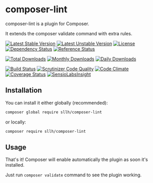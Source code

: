 # composer-lint

composer-lint is a plugin for Composer.

It extends the composer validate command with extra rules.

[![Latest Stable Version](https://poser.pugx.org/sllh/composer-lint/v/stable)](https://packagist.org/packages/sllh/composer-lint)
[![Latest Unstable Version](https://poser.pugx.org/sllh/composer-lint/v/unstable)](https://packagist.org/packages/sllh/composer-lint)
[![License](https://poser.pugx.org/sllh/composer-lint/license)](https://packagist.org/packages/sllh/composer-lint)
[![Dependency Status](https://www.versioneye.com/php/sllh:composer-lint/badge.svg)](https://www.versioneye.com/php/sllh:composer-lint)
[![Reference Status](https://www.versioneye.com/php/sllh:composer-lint/reference_badge.svg)](https://www.versioneye.com/php/sllh:composer-lint/references)

[![Total Downloads](https://poser.pugx.org/sllh/composer-lint/downloads)](https://packagist.org/packages/sllh/composer-lint)
[![Monthly Downloads](https://poser.pugx.org/sllh/composer-lint/d/monthly)](https://packagist.org/packages/sllh/composer-lint)
[![Daily Downloads](https://poser.pugx.org/sllh/composer-lint/d/daily)](https://packagist.org/packages/sllh/composer-lint)

[![Build Status](https://travis-ci.org/Soullivaneuh/composer-lint.svg?branch=master)](https://travis-ci.org/Soullivaneuh/composer-lint)
[![Scrutinizer Code Quality](https://scrutinizer-ci.com/g/Soullivaneuh/composer-lint/badges/quality-score.png?b=master)](https://scrutinizer-ci.com/g/Soullivaneuh/composer-lint/?branch=master)
[![Code Climate](https://codeclimate.com/github/Soullivaneuh/composer-lint/badges/gpa.svg)](https://codeclimate.com/github/Soullivaneuh/composer-lint)
[![Coverage Status](https://coveralls.io/repos/Soullivaneuh/composer-lint/badge.svg?branch=master)](https://coveralls.io/r/Soullivaneuh/composer-lint?branch=master)
[![SensioLabsInsight](https://insight.sensiolabs.com/projects/69dec7a4-61a0-4760-bfa2-d3167ae52630/mini.png)](https://insight.sensiolabs.com/projects/69dec7a4-61a0-4760-bfa2-d3167ae52630)

## Installation

You can install it either globally (recommended):

```bash
composer global require sllh/composer-lint
```

or locally:

```bash
composer require sllh/composer-lint
```

## Usage

That's it! Composer will enable automatically the plugin as soon it's installed.

Just run `composer validate` command to see the plugin working.
